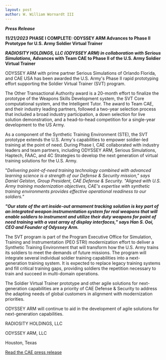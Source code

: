 ```yaml
---
layout: post
author: W. William Wornardt III
---
```


***Press Release***

***11/21/2023*** **PHASE I COMPLETE: ODYSSEY ARM Advances to Phase II
Prototype for U.S. Army Soldier Virtual Trainer**

***RADIOSITY HOLDINGS, LLC (ODYSSEY ARM) in collaboration with Serious
Simulations,* Advances with Team CAE to Phase II of the U.S. Army
Soldier Virtual Trainer**

ODYSSEY ARM with prime partner Serious Simulations of Orlando Florida,
and CAE USA has been awarded the U.S. Army's Phase II rapid prototyping
effort supporting the Soldier Virtual Trainer (SVT) program.

The Other Transactional Authority award is a 20-month effort to finalize
the prototype of the Weapons Skills Development system, the SVT Core
computational system, and the Intelligent Tutor. The award to Team CAE,
and their industry leading partners, followed a two-year selection
process that included a broad industry participation, a down selection
for live solution demonstration, and a head-to-head competition for a
single-year development to the US Army.

As a component of the Synthetic Training Environment (STE), the SVT
prototype extends the U.S. Army's capabilities to empower soldier-led
training at the point of need. During Phase I, CAE collaborated with
industry leaders and team partners, including ODYSSEY ARM, Serious
Simulations, Haptech, FAAC, and 4C Strategies to develop the next
generation of virtual training solutions for the U.S. Army.

"*Delivering point-of-need training technology combined with advanced
learning science is a strength of our Defense & Security mission," says
Daniel Gelston, Group President, CAE Defense & Security. "Aligned with
U.S. Army training modernization objectives, CAE's expertise with
synthetic training environments provides effective operational readiness
to our soldiers."*

***"Our state of the art inside-out armament tracking solution is key
part of an integrated weapon instrumentation system for real weapons
that will enable soldiers to instrument and utilize their duty weapons
for point of need training with a vast array of display interfaces,"
says Han S. Ooi, CEO and Founder of Odyssey Arm.***

The SVT program is part of the Program Executive Office for Simulation,
Training and Instrumentation (PEO STRI) modernization effort to deliver
a Synthetic Training Environment that will transform how the U.S. Army
trains its soldiers to meet the demands of future missions. The program
will integrate several individual soldier training capabilities into a
next-generation training system. It is expected to replace legacy
training systems and fill critical training gaps, providing soldiers the
repetition necessary to train and succeed in multi-domain operations.

The Soldier Virtual Trainer prototype and other agile solutions for
next-generation capabilities are a priority of CAE Defense & Security to
address the adapting needs of global customers in alignment with
modernization priorities.

ODYSSEY ARM will continue to aid in the development of agile solutions
for next-generation capabilities.

RADIOSITY HOLDINGS, LLC

ODYSSEY ARM, LLC

Houston, Texas

[Read the CAE press release](https://www.cae.com/news-events/press-releases/cae-advances-to-phase-ii-prototype-for-us-army-soldier-virtual-trainer/)
